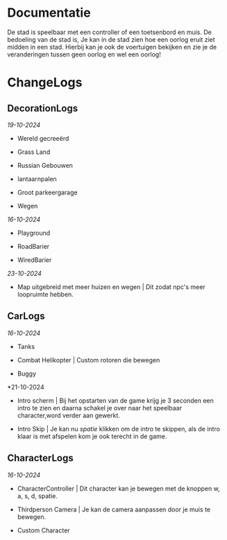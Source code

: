 # Documentatie #
De stad is speelbaar met een controller of een toetsenbord en muis. De bedoeling van de stad is, Je kan in de stad zien hoe een oorlog eruit ziet midden in een stad. Hierbij kan je ook de voertuigen bekijken en zie je de veranderingen tussen geen oorlog en wel een oorlog!

# ChangeLogs

## DecorationLogs

*19-10-2024*

- Wereld gecreeërd

- Grass Land

- Russian Gebouwen 

- lantaarnpalen 

- Groot parkeergarage 

- Wegen

*16-10-2024*

- Playground

- RoadBarier

- WiredBarier

*23-10-2024*

- Map uitgebreid met meer huizen en wegen | Dit zodat npc's meer loopruimte hebben.

## CarLogs

*16-10-2024*

- Tanks

- Combat Helikopter | Custom rotoren die bewegen

- Buggy

*21-10-2024

- Intro scherm | Bij het opstarten van de game krijg je 3 seconden een intro te zien en daarna schakel je over naar het speelbaar character,word verder aan gewerkt.

- Intro Skip | Je kan nu *spatie* klikken om de intro te skippen, als de intro klaar is met afspelen kom je ook terecht in de game.

## CharacterLogs

*16-10-2024*

- CharacterController | Dit character kan je bewegen met de knoppen w, a, s, d, spatie.

- Thirdperson Camera | Je kan de camera aanpassen door je muis te bewegen.
  
- Custom Character
